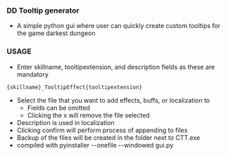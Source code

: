 ### DD Tooltip generator
- A simple python gui where user can quickly create custom tooltips for the game darkest dungeon


### USAGE
- Enter skillname, tooltipextension, and description fields as these are mandatory
```
{skillname}_TooltipEffect{tooltipextension}
```

- Select the file that you want to add effects, buffs, or localization to
    - Fields can be omitted
    - Clicking the x will remove the file selected
- Description is used in localization
- Clicking confirm will perform process of appending to files
- Backup of the files will be created in the folder next to CTT.exe
- compiled with pyinstaller --onefile --windowed gui.py    



